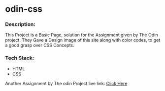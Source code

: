 # odin-css
### Description: 
<p>This Project is a Basic Page, solution for the Assignment given by The Odin project. They Gave a Design image of this site along with color codes, to get a good grasp over CSS Concepts.</p> 

### Tech Stack: 
- HTML
- CSS

Another Assignment by The odin Project live link: [Click Here](https://HarshDeep61034.github.io/odin-css)

